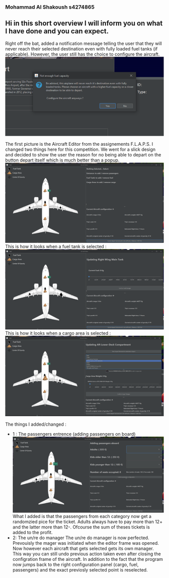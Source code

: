 ### Mohammad Al Shakoush s4274865

## Hi in this short overview I will inform you on what I have done and you can expect.

Right off the bat, added a notification message telling the user that they will never reach their selected destination even with fully loaded fuel tanks (if applicable). However,
the user still has the choice to configure the aircraft.
![Error1](images/readme/NotReachableError.PNG)

The first picture is the Aircraft Editor from the assignements F.L.A.P.S. I changed two things here for this competition.
We went for a slick design and decided to show the user the reason for no being able to depart on the button depart itself which is much better than a popup.
![Editor](images/readme/AircraftEditor.PNG)
This is how it looks when a fuel tank is selected :
![FuelTank](images/readme/FuelTankChosen.PNG)
This is how it looks when a cargo area is selected :
![cargo](images/readme/CragoAreaChosen.PNG)

The things I added/changed :

* 1 : The passengers entrence (adding passengers on board)
![Passengers](images/readme/PassengersChosen.PNG)
  What I added is that the passengers from each category now get a randomzied pice for the ticket. Adults always have to pay more than 12+ and the latter more than 12-.
  Ofcourse the sum of theses tickets is added to the profit.
* 2: The un/re do manager
  The un/re do manager is now perfected. Prevouisly the mager was initiated when the editor frame was opened. Now however each aircraft that gets selected gets its own manager.   This way you can still undo previous action taken even after closing the configration frame of the aircraft. In addition to the fact that the program now jumps back to the right configuration panel (cargo, fuel, passengers) and the exact previosly selected point is reselected.
  
